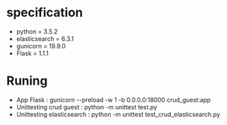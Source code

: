 # specification
  - python = 3.5.2
  - elasticsearch = 6.3.1
  - gunicorn = 19.9.0
  - Flask = 1.1.1

# Runing
  - App Flask : gunicorn --preload -w 1 -b 0.0.0.0:18000 crud_guest:app
  - Unittesting crud guest : python -m unittest test.py
  - Unittesting elasticsearch : python -m unittest test_crud_elasticsearch.py
